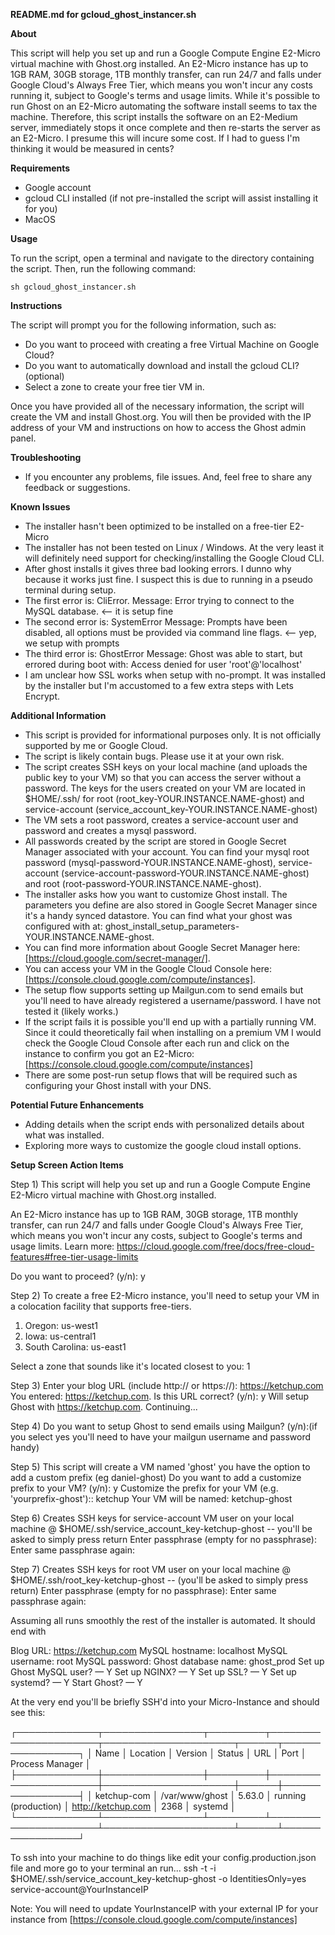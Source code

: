 **README.md for gcloud_ghost_instancer.sh**

**About**

This script will help you set up and run a Google Compute Engine E2-Micro virtual machine with Ghost.org installed. An E2-Micro instance has up to 1GB RAM, 30GB storage, 1TB monthly transfer, can run 24/7 and falls under Google Cloud's Always Free Tier, which means you won't incur any costs running it, subject to Google's terms and usage limits. While it's possible to run Ghost on an E2-Micro automating the software install seems to tax the machine. Therefore, this script installs the software on an E2-Medium server, immediately stops it once complete and then re-starts the server as an E2-Micro. I presume this will incure some cost. If I had to guess I'm thinking it would be measured in cents?

**Requirements**

* Google account
* gcloud CLI installed (if not pre-installed the script will assist installing it for you)
* MacOS

**Usage**

To run the script, open a terminal and navigate to the directory containing the script. Then, run the following command:

```
sh gcloud_ghost_instancer.sh
```

**Instructions**

The script will prompt you for the following information, such as:

* Do you want to proceed with creating a free Virtual Machine on Google Cloud?
* Do you want to automatically download and install the gcloud CLI? (optional)
* Select a zone to create your free tier VM in.

Once you have provided all of the necessary information, the script will create the VM and install Ghost.org. You will then be provided with the IP address of your VM and instructions on how to access the Ghost admin panel.

**Troubleshooting**

* If you encounter any problems, file issues. And, feel free to share any feedback or suggestions.

**Known Issues**

* The installer hasn't been optimized to be installed on a free-tier E2-Micro
* The installer has not been tested on Linux / Windows. At the very least it will definitely need support for checking/installing the Google Cloud CLI.
* After ghost installs it gives three bad looking errors. I dunno why because it works just fine. I suspect this is due to running in a pseudo terminal during setup. 
* The first error is: CliError. Message: Error trying to connect to the MySQL database. <-- it is setup fine
* The second error is: SystemError Message: Prompts have been disabled, all options must be provided via command line flags. <-- yep, we setup with prompts
* The third error is: GhostError Message: Ghost was able to start, but errored during boot with: Access denied for user 'root'@'localhost'
* I am unclear how SSL works when setup with no-prompt. It was installed by the installer but I'm accustomed to a few extra steps with Lets Encrypt.

**Additional Information**

* This script is provided for informational purposes only. It is not officially supported by me or Google Cloud.
* The script is likely contain bugs. Please use it at your own risk.
* The script creates SSH keys on your local machine (and uploads the public key to your VM) so that you can access the server without a password. The keys for the users created on your VM are located in $HOME/.ssh/ for root (root_key-YOUR.INSTANCE.NAME-ghost) and service-account (service_account_key-YOUR.INSTANCE.NAME-ghost)
* The VM sets a root password, creates a service-account user and password and creates a mysql password. 
* All passwords created by the script are stored in Google Secret Manager associated with your account. You can find your mysql root password (mysql-password-YOUR.INSTANCE.NAME-ghost), service-account (service-account-password-YOUR.INSTANCE.NAME-ghost) and root (root-password-YOUR.INSTANCE.NAME-ghost).
* The installer asks how you want to customize Ghost install. The parameters you define are also stored in Google Secret Manager since it's a handy synced datastore. You can find what your ghost was configured with at: ghost_install_setup_parameters-YOUR.INSTANCE.NAME-ghost.
* You can find more information about Google Secret Manager here: [https://cloud.google.com/secret-manager/].
* You can access your VM in the Google Cloud Console here: [https://console.cloud.google.com/compute/instances].
* The setup flow supports setting up Mailgun.com to send emails but you'll need to have already registered a username/password. I have not tested it (likely works.)
* If the script fails it is possible you'll end up with a partially running VM. Since it could theoretically fail when installing on a premium VM I would check the Google Cloud Console after each run and click on the instance to confirm you got an E2-Micro: [https://console.cloud.google.com/compute/instances]
* There are some post-run setup flows that will be required such as configuring your Ghost install with your DNS.

**Potential Future Enhancements**

* Adding details when the script ends with personalized details about what was installed.
* Exploring more ways to customize the google cloud install options.

**Setup Screen Action Items**

Step 1) This script will help you set up and run a Google Compute Engine E2-Micro virtual machine with Ghost.org installed.

An E2-Micro instance has up to 1GB RAM, 30GB storage, 1TB monthly transfer, can run 24/7 and falls under Google Cloud's Always Free Tier, which means you won't incur any costs, subject to Google's terms and usage limits.
Learn more: https://cloud.google.com/free/docs/free-cloud-features#free-tier-usage-limits

Do you want to proceed? (y/n): y

Step 2) To create a free E2-Micro instance, you'll need to setup your VM in a colocation facility that supports free-tiers.

 1) Oregon: us-west1
 2) Iowa: us-central1
 3) South Carolina: us-east1

Select a zone that sounds like it's located closest to you: 1

Step 3) Enter your blog URL (include http:// or https://):  https://ketchup.com
You entered: https://ketchup.com. Is this URL correct? (y/n): y
Will setup Ghost with https://ketchup.com. Continuing...

Step 4) Do you want to setup Ghost to send emails using Mailgun? (y/n):(if you select yes you'll need to have your mailgun username and password handy)

Step 5) This script will create a VM named 'ghost' you have the option to add a custom prefix (eg daniel-ghost)
Do you want to add a customize prefix to your VM? (y/n): y
Customize the prefix for your VM (e.g. 'yourprefix-ghost'):: ketchup
Your VM will be named: ketchup-ghost

Step 6) Creates SSH keys for service-account VM user on your local machine @ $HOME/.ssh/service_account_key-ketchup-ghost -- you'll be asked to simply press return
Enter passphrase (empty for no passphrase):
Enter same passphrase again:

Step 7) Creates SSH keys for root VM user on your local machine @ $HOME/.ssh/root_key-ketchup-ghost -- (you'll be asked to simply press return)
Enter passphrase (empty for no passphrase):
Enter same passphrase again:

Assuming all runs smoothly the rest of the installer is automated. It should end with

Blog URL: https://ketchup.com
MySQL hostname: localhost
MySQL username: root
MySQL password: <accessible in Google Secret>
Ghost database name: ghost_prod
Set up Ghost MySQL user? — Y
Set up NGINX? — Y
Set up SSL? — Y
Set up systemd? — Y
Start Ghost? — Y

At the very end you'll be briefly SSH'd into your Micro-Instance and should see this:

┌─────────────┬────────────────┬─────────┬──────────────────────┬─────────────────────┬──────┬─────────────────┐
│ Name        │ Location       │ Version │ Status               │ URL                 │ Port │ Process Manager │
├─────────────┼────────────────┼─────────┼──────────────────────┼─────────────────────┼──────┼─────────────────┤
│ ketchup-com │ /var/www/ghost │ 5.63.0  │ running (production) │ http://ketchup.com  │ 2368 │ systemd         │
└─────────────┴────────────────┴─────────┴──────────────────────┴─────────────────────┴──────┴─────────────────┘


To ssh into your machine to do things like edit your config.production.json file and more go to your terminal an run...
ssh -t -i $HOME/.ssh/service_account_key-ketchup-ghost -o IdentitiesOnly=yes service-account@YourInstanceIP

Note: You will need to update YourInstanceIP with your external IP for your instance from [https://console.cloud.google.com/compute/instances]